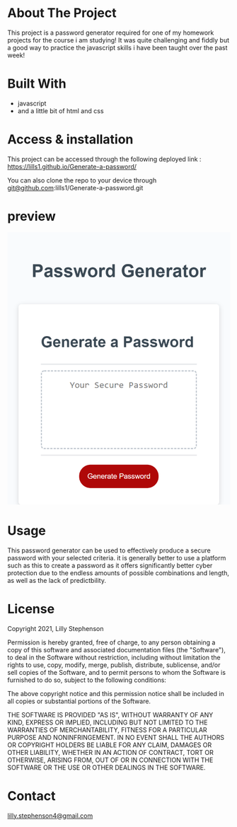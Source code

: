 <h1> About The Project </h1>

This project is a password generator required for one of my homework projects for the course i am studying! It was quite challenging and fiddly but a good way to practice the javascript skills i have been taught over the past week!

<h1> Built With </h2>

- javascript
- and a little bit of html and css

<h1> Access & installation </h1>

This project can be accessed through the following deployed link : https://lills1.github.io/Generate-a-password/

You can also clone the repo to your device through git@github.com:lills1/Generate-a-password.git

<h1> preview </h1>

<img src="https://github.com/lills1/Generate-a-password/blob/main/lills1.github.io_Generate-a-password_.png">


<h1> Usage </h1>

This password generator can be used to effectively produce a secure password with your selected criteria. it is generally better to use a platform such as this to create a password as it offers significantly better cyber protection due to the endless amounts of possible combinations and length, as well as the lack of predictbility.

<h1> License </h1>
Copyright 2021, Lilly Stephenson

Permission is hereby granted, free of charge, to any person obtaining a copy of this software and associated documentation files (the "Software"), to deal in the Software without restriction, including without limitation the rights to use, copy, modify, merge, publish, distribute, sublicense, and/or sell copies of the Software, and to permit persons to whom the Software is furnished to do so, subject to the following conditions:

The above copyright notice and this permission notice shall be included in all copies or substantial portions of the Software.

THE SOFTWARE IS PROVIDED "AS IS", WITHOUT WARRANTY OF ANY KIND, EXPRESS OR IMPLIED, INCLUDING BUT NOT LIMITED TO THE WARRANTIES OF MERCHANTABILITY, FITNESS FOR A PARTICULAR PURPOSE AND NONINFRINGEMENT. IN NO EVENT SHALL THE AUTHORS OR COPYRIGHT HOLDERS BE LIABLE FOR ANY CLAIM, DAMAGES OR OTHER LIABILITY, WHETHER IN AN ACTION OF CONTRACT, TORT OR OTHERWISE, ARISING FROM, OUT OF OR IN CONNECTION WITH THE SOFTWARE OR THE USE OR OTHER DEALINGS IN THE SOFTWARE.

<h1> Contact </h1>

lilly.stephenson4@gmail.com


